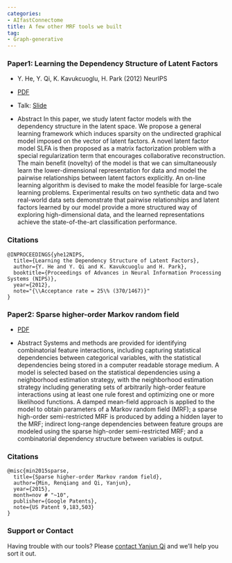 ```yaml
---
categories:
- AIfastConnectome
title: A few other MRF tools we built 
tag:
- Graph-generative 
---
```



### Paper1: Learning the Dependency Structure of Latent Factors
+ Y. He, Y. Qi, K. Kavukcuoglu, H. Park (2012) NeurIPS 
+ [PDF](https://papers.nips.cc/paper/4636-learning-the-dependency-structure-of-latent-factors)
+ Talk: [Slide](http://www.cs.cmu.edu/~qyj/papersA08/12-talk-ecml2012-qyj.pdf)

+ Abstract
In this paper, we study latent factor models with the dependency structure in the latent space. We propose a general learning framework which induces sparsity on the undirected graphical model imposed on the vector of latent factors. A novel latent factor model SLFA is then proposed as a matrix factorization problem with a special regularization term that encourages collaborative reconstruction. The main benefit (novelty) of the model is that we can simultaneously learn the lower-dimensional representation for data and model the pairwise relationships between latent factors explicitly. An on-line learning algorithm is devised to make the model feasible for large-scale learning problems. Experimental results on two synthetic data and two real-world data sets demonstrate that pairwise relationships and latent factors learned by our model provide a more structured way of exploring high-dimensional data, and the learned representations achieve the state-of-the-art classification performance.

### Citations

```
@INPROCEEDINGS{yhe12NIPS,
  title={Learning the Dependency Structure of Latent Factors},
  author={Y. He and Y. Qi and K. Kavukcuoglu and H. Park},
  booktitle={Proceedings of Advances in Neural Information Processing Systems (NIPS)},
  year={2012},
  note="{\\Acceptance rate = 25\% (370/1467)}"
}
```


### Paper2: Sparse higher-order Markov random field
+ [PDF](https://patents.google.com/patent/US9183503B2/en)

+ Abstract
Systems and methods are provided for identifying combinatorial feature interactions, including capturing statistical dependencies between categorical variables, with the statistical dependencies being stored in a computer readable storage medium. A model is selected based on the statistical dependencies using a neighborhood estimation strategy, with the neighborhood estimation strategy including generating sets of arbitrarily high-order feature interactions using at least one rule forest and optimizing one or more likelihood functions. A damped mean-field approach is applied to the model to obtain parameters of a Markov random field (MRF); a sparse high-order semi-restricted MRF is produced by adding a hidden layer to the MRF; indirect long-range dependencies between feature groups are modeled using the sparse high-order semi-restricted MRF; and a combinatorial dependency structure between variables is output.


### Citations

```
@misc{min2015sparse,
  title={Sparse higher-order Markov random field},
  author={Min, Renqiang and Qi, Yanjun},
  year={2015},
  month=nov # "~10",
  publisher={Google Patents},
  note={US Patent 9,183,503}
}
```


### Support or Contact

Having trouble with our tools? Please [contact Yanjun Qi](mailto:yq2h@virginia.edu) and we’ll help you sort it out.
